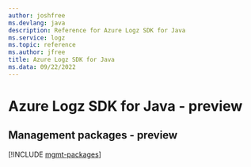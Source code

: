 ```yaml
---
author: joshfree
ms.devlang: java
description: Reference for Azure Logz SDK for Java
ms.service: logz
ms.topic: reference
ms.author: jfree
title: Azure Logz SDK for Java
ms.data: 09/22/2022
---
```

# Azure Logz SDK for Java - preview

## Management packages - preview
[!INCLUDE [mgmt-packages](logz-mgmt-index.md)]
